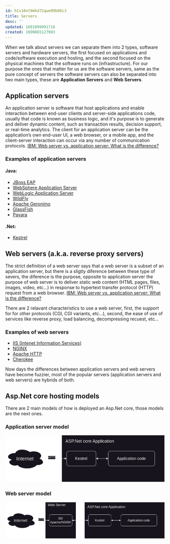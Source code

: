 ```yaml
---
id: h1s10xt9mkd72qwe09b08i3
title: Servers
desc: ''
updated: 1691099991716
created: 1690865127083
---
```


When we talk about servers we can separate them into 2 types, software servers and hardware servers, the first focused on applications and code/software execution and hosting, and the second focused on the physical machines that the software runs on (infrastructure).
For our purpose the ones that matter for us are the software servers, same as the pure concept of servers the software servers can also be separated into two main types, these are **Application Servers** and **Web Servers**.

## Application servers

An application server is software that host applications and enable interaction between end-user clients and server-side applications code, usually that code is known as business logic, and it's purpose is to generate and deliver dynamic content, such as transaction results, decision support, or real-time analytics. The client for an application server can be the application’s own end-user UI, a web browser, or a mobile app, and the client-server interaction can occur via any number of communication protocols. [IBM: Web server vs. application server: What is the difference?](https://www.ibm.com/topics/web-server-application-server)

### Examples of application servers

#### Java:
- [JBoss EAP](https://www.redhat.com/es/technologies/jboss-middleware/application-platform)
- [WebSphere Application Server](https://www.ibm.com/products/websphere-application-server)
- [WebLogic Application Server](https://www.oracle.com/java/weblogic/)
- [WildFly](https://www.wildfly.org/)
- [Apache Geronimo](https://geronimo.apache.org/)
- [GlassFish](https://www.oracle.com/middleware/technologies/glassfish-server.html)
- [Payara](https://www.payara.org/)

#### .Net:
- [Kestrel](https://learn.microsoft.com/en-us/aspnet/core/fundamentals/servers/kestrel?view=aspnetcore-7.0)


## Web servers (a.k.a. reverse proxy servers)

The strict definition of a web server says that a web server is a subset of an application server, but there is a sligtly diference between these type of severs, the diference is the purpose, opposite to application server the purpose of web server is to deliver static web content (HTML pages, files, images, video, etc...) in response to hypertext transfer protocol (HTTP) request from a web browser. [IBM: Web server vs. application server: What is the difference?](https://www.ibm.com/topics/web-server-application-server)

<!---Aquí va una breve explicación de las caracteristicas añadidas de los servidores web--->

There are 2 relavant characteristics to use a web server, first, the support for for other protocols (CGI, CGI variants, etc...), second, the ease of use of services like reverse proxy, load balancing, decompressing recuest, etc...

### Examples of web servers

- [IIS (Intenet Information Services)](https://www.microsoft.com/en-us/download/details.aspx?id=48264)
- [NGINX](https://www.nginx.com/)
- [Apache HTTP](https://httpd.apache.org/)
- [Cherokee](http://cherokee-project.com/)

Now days the differences between application servers and web servers have become fuzzier, most of the popular servers (application servers and web servers) are hybrids of both.

## Asp.Net core hosting models

There are 2 main models of how is deployed an Asp.Net core, those models are the next ones.
### Application server model

![Application server model](assets/2_First_steps/ASP.NetCore_AppServerExec.png)

### Web server model
![Web server model](assets/2_First_steps/ASP.NetCore_WebServerExec.png)